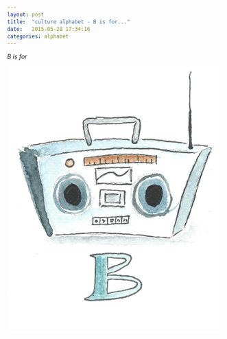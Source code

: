 ```yaml
---
layout: post
title:  "culture alphabet - B is for..."
date:   2015-05-28 17:34:16
categories: alphabet
---
```


*B is for*

![B is for](/assets/culture-b-is-for.png)

